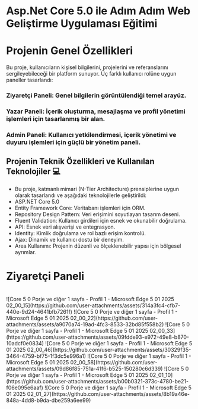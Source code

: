 # Asp.Net Core 5.0 ile Adım Adım Web Geliştirme Uygulaması Eğitimi

# Projenin Genel Özellikleri
Bu proje, kullanıcıların kişisel bilgilerini, projelerini ve referanslarını sergileyebileceği bir platform sunuyor. Üç farklı kullanıcı rolüne uygun paneller tasarlandı:

### Ziyaretçi Paneli: Genel bilgilerin görüntülendiği temel arayüz.
### Yazar Paneli: İçerik oluşturma, mesajlaşma ve profil yönetimi işlemleri için tasarlanmış bir alan.
### Admin Paneli: Kullanıcı yetkilendirmesi, içerik yönetimi ve duyuru işlemleri için güçlü bir yönetim paneli.

## Projenin Teknik Özellikleri ve Kullanılan Teknolojiler 💻
- Bu proje, katmanlı mimari (N-Tier Architecture) prensiplerine uygun olarak tasarlandı ve aşağıdaki teknolojilerle geliştirildi:
- ASP.NET Core 5.0  
- Entity Framework Core: Veritabanı işlemleri için ORM.
- Repository Design Pattern: Veri erişimini soyutlayan  tasarım deseni.
- Fluent Validation: Kullanıcı girdileri için esnek ve okunabilir doğrulama.
- API: Esnek veri alışverişi ve entegrasyon.
- Identity: Kimlik doğrulama ve rol bazlı erişim kontrolü.
- Ajax: Dinamik ve kullanıcı dostu bir deneyim.
- Area Kullanımı: Projenin düzenli ve ölçeklenebilir yapısı için bölgesel ayrımlar.

# Ziyaretçi Paneli
</br>
![Core 5 0 Porje ve diğer 1 sayfa - Profil 1 - Microsoft​ Edge 5 01 2025 02_00_15](https://github.com/user-attachments/assets/314a3fc4-cfb7-440e-9d24-4641bfb7261f)
![Core 5 0 Porje ve diğer 1 sayfa - Profil 1 - Microsoft​ Edge 5 01 2025 02_00_22](https://github.com/user-attachments/assets/a9070a74-19ad-4fc3-8533-32bd85f558b2)
![Core 5 0 Porje ve diğer 1 sayfa - Profil 1 - Microsoft​ Edge 5 01 2025 02_00_33](https://github.com/user-attachments/assets/09fdde93-e972-49e8-b870-10adcf0e0834)
![Core 5 0 Porje ve diğer 1 sayfa - Profil 1 - Microsoft​ Edge 5 01 2025 02_00_46](https://github.com/user-attachments/assets/30329f35-3464-4759-bf75-1f3dc5e996a1)
![Core 5 0 Porje ve diğer 1 sayfa - Profil 1 - Microsoft​ Edge 5 01 2025 02_00_58](https://github.com/user-attachments/assets/09d86f85-751a-41f6-b525-150280c6d339)
![Core 5 0 Porje ve diğer 1 sayfa - Profil 1 - Microsoft​ Edge 5 01 2025 02_01_10](https://github.com/user-attachments/assets/b00b0321-373c-4780-be21-f06e095e6aaf)
![Core 5 0 Porje ve diğer 1 sayfa - Profil 1 - Microsoft​ Edge 5 01 2025 02_01_27](https://github.com/user-attachments/assets/8b19a46e-848a-4dd8-b9da-dbe259a6ee99)


